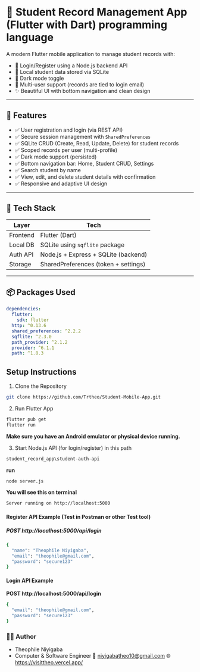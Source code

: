 # 📘 Student Record Management App (Flutter with Dart) programming language

A modern Flutter mobile application to manage student records with:

- 🔐 Login/Register using a Node.js backend API
- 💾 Local student data stored via SQLite
- 🌙 Dark mode toggle
- 👥 Multi-user support (records are tied to login email)
- ✨ Beautiful UI with bottom navigation and clean design

---

## 📱 Features

- ✅ User registration and login (via REST API)
- ✅ Secure session management with `SharedPreferences`
- ✅ SQLite CRUD (Create, Read, Update, Delete) for student records
- ✅ Scoped records per user (multi-profile)
- ✅ Dark mode support (persisted)
- ✅ Bottom navigation bar: Home, Student CRUD, Settings
- ✅ Search student by name
- ✅ View, edit, and delete student details with confirmation
- ✅ Responsive and adaptive UI design

---

## 🧱 Tech Stack

| Layer       | Tech                                 |
|-------------|--------------------------------------|
| Frontend    | Flutter (Dart)                       |
| Local DB    | SQLite using `sqflite` package       |
| Auth API    | Node.js + Express + SQLite (backend) |
| Storage     | SharedPreferences (token + settings) |

---

## 📦 Packages Used

```yaml
dependencies:
  flutter:
    sdk: flutter
  http: ^0.13.6
  shared_preferences: ^2.2.2
  sqflite: ^2.3.0
  path_provider: ^2.1.2
  provider: ^6.1.1
  path: ^1.8.3
```
 ## Setup Instructions
1. Clone the Repository 
```bash 
git clone https://github.com/Trtheo/Student-Mobile-App.git
```
2. Run Flutter App

```bash
flutter pub get
flutter run
```
**Make sure you have an Android emulator or physical device running.**

3. Start Node.js API (for login/register) in this path
 ```bash
student_record_app\student-auth-api
```
**run**  
```bash 
node server.js
```
**You will see this on terminal**
```bash
Server running on http://localhost:5000
```

#### Register API Example (Test in Postman or other Test tool)
##### POST   http://localhost:5000/api/login


```bash
{
  "name": "Theophile Niyigaba",
  "email": "theophile@gmail.com",
  "password": "secure123"
}
```

#### Login API Example

**POST    http://localhost:5000/api/login**
```bash
{
  "email": "theophile@gmail.com",
  "password": "secure123"
}
```


### 🙋‍♂️ Author
- Theophile Niyigaba
- Computer & Software Engineer
📧 niyigabatheo10@gmail.com
🌐 https://visittheo.vercel.app/